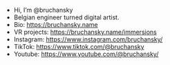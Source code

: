 - Hi, I’m @bruchansky
- Belgian engineer turned digital artist. 
- Bio: https://bruchansky.name
- VR projects: https://bruchansky.name/immersions
- Instagram: https://www.instagram.com/bruchansky/
- TikTok: https://www.tiktok.com/@bruchansky
- Youtube: https://www.youtube.com/@bruchansky/



<!---
bruchansky/bruchansky is a ✨ special ✨ repository because its `README.md` (this file) appears on your GitHub profile.
You can click the Preview link to take a look at your changes.
--->
